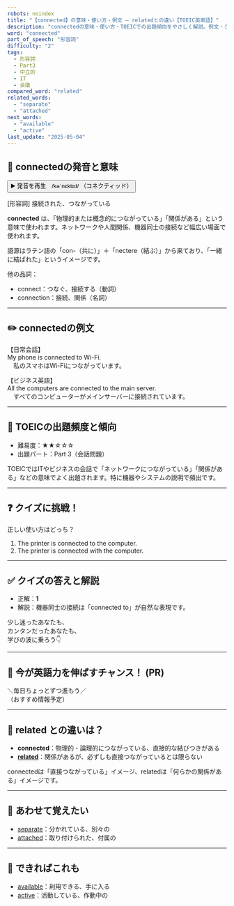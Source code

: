 ```yaml
---
robots: noindex
title: "【connected】の意味・使い方・例文 ― relatedとの違い【TOEIC英単語】"
description: "connectedの意味・使い方・TOEICでの出題傾向をやさしく解説。例文・クイズ付きでrelatedとの違いもわかりやすく学べます。"
word: "connected"
part_of_speech: "形容詞"
difficulty: "2"
tags:
  - 形容詞
  - Part3
  - 中立的
  - IT
  - 会議
compared_word: "related"
related_words:
  - "separate"
  - "attached"
next_words:
  - "available"
  - "active"
last_update: "2025-05-04"
---
```


## 🔰 connectedの発音と意味

<button class="play-audio" onclick="playTTS('connected')">
  <span class="play-audio-main">
    ▶️ 発音を再生　/kəˈnɛktɪd/
  </span>
  <span class="play-audio-sub">
    （コネクティッド）
  </span>
</button>

[形容詞] 接続された、つながっている

**connected** は、「物理的または概念的につながっている」「関係がある」という意味で使われます。ネットワークや人間関係、機器同士の接続など幅広い場面で使われます。

語源はラテン語の「con-（共に）」＋「nectere（結ぶ）」から来ており、「一緒に結ばれた」というイメージです。

他の品詞：  
- connect：つなぐ、接続する（動詞）
- connection：接続、関係（名詞）

---

## ✏️ connectedの例文

【日常会話】  
My phone is connected to Wi-Fi.  
　私のスマホはWi-Fiにつながっています。

【ビジネス英語】  
All the computers are connected to the main server.  
　すべてのコンピューターがメインサーバーに接続されています。

---

## 🎯 TOEICの出題頻度と傾向

- 難易度：★★☆☆☆
- 出題パート：Part 3（会話問題）

TOEICではITやビジネスの会話で「ネットワークにつながっている」「関係がある」などの意味でよく出題されます。特に機器やシステムの説明で頻出です。

---

## ❓ クイズに挑戦！

正しい使い方はどっち？

1. The printer is connected to the computer.  
2. The printer is connected with the computer.

---

## ✅ クイズの答えと解説

- 正解：**1**
- 解説：機器同士の接続は「connected to」が自然な表現です。

少し迷ったあなたも、  
カンタンだったあなたも、  
学びの波に乗ろう👇️

---

## 🚀 今が英語力を伸ばすチャンス！ (PR)

<div class="info-center">
＼毎日ちょっとずつ進もう／<br>  
（おすすめ情報予定）
</div>

---

## 🤔  related との違いは？

- **connected**：物理的・論理的につながっている、直接的な結びつきがある
- **[related](/word/related/)**：関係があるが、必ずしも直接つながっているとは限らない

connectedは「直接つながっている」イメージ、relatedは「何らかの関係がある」イメージです。

---

## 🧩 あわせて覚えたい

- [separate](/word/separate/)：分かれている、別々の
- [attached](/word/attached/)：取り付けられた、付属の

---

## 📖 できればこれも

- [available](/word/available/)：利用できる、手に入る
- [active](/word/active/)：活動している、作動中の

<!-- cvid: aid01_bid11 -->

